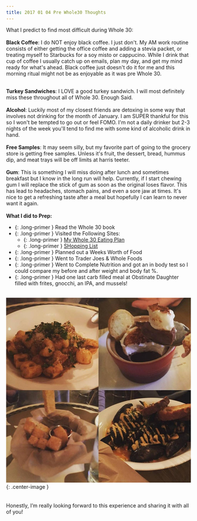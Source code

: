 ```yaml
---
title: 2017 01 04 Pre Whole30 Thoughts
---
```


What I predict to find most difficult during Whole 30:<br /><br />
**Black Coffee**: I do NOT enjoy black coffee. I just don't.  My AM work routine consists of either getting the office coffee and adding a stevia packet, or treating myself to Starbucks for a soy misto or cappucino. While I drink that cup of coffee I usually catch up on emails, plan my day, and get my mind ready for what's ahead. Black coffee just doesn't do it for me and this morning ritual might not be as enjoyable as it was pre Whole 30.
<br /><br />
<!-- excerpt -->
**Turkey Sandwiches**: I LOVE a good turkey sandwich. I will most definitely miss these throughout all of Whole 30. Enough Said.<br /><br />
**Alcohol**: Luckily most of my closest friends are detoxing in some way that involves not drinking for the month of January. I am SUPER thankful for this so I won't be tempted to go out or feel FOMO. I'm not a daily drinker but 2-3 nights of the week you'll tend to find me with some kind of alcoholic drink in hand. <br /><br />
**Free Samples**: It may seem silly, but my favorite part of going to the grocery store is getting free samples. Unless it's fruit, the dessert, bread, hummus dip, and meat trays will be off limits at harris teeter.<br /><br />
**Gum**: This is something I will miss doing after lunch and sometimes breakfast but I know in the long run will help. Currently, if I start chewing gum I will replace the stick of gum as soon as the original loses flavor. This has lead to headaches, stomach pains, and even a sore jaw at times. It's nice to get a refreshing taste after a meal but hopefully I can learn to never want it again.
<br /><br />
**What I did to Prep:**
<br />
* {: .long-primer } Read the Whole 30 book
* {: .long-primer } Visited the Following Sites:
  * {: .long-primer } [My Whole 30 Eating Plan](http://goodcheapeats.com/my-whole-30-eating-plan/)
  * {: .long-primer } [SHopping List](http://whole30.com/downloads/book-shopping-list.pdf)
* {: .long-primer }  Planned out a Weeks Worth of Food
* {: .long-primer }  Went to Trader Joes & Whole Foods
* {: .long-primer }  Went to Complete Nutrition and got an in body test so I could compare my before and after weight and body fat %.
* {: .long-primer }  Had one last carb filled meal at Obstinate Daughter filled with frites, gnocchi, an IPA, and mussels!
<br /><br />

![Image of pre-whole30](/images/pre-whole30-full.jpg){: .center-image }
<br /><br />
<br />
Honestly, I’m really looking forward to this experience and sharing it with all of you!
